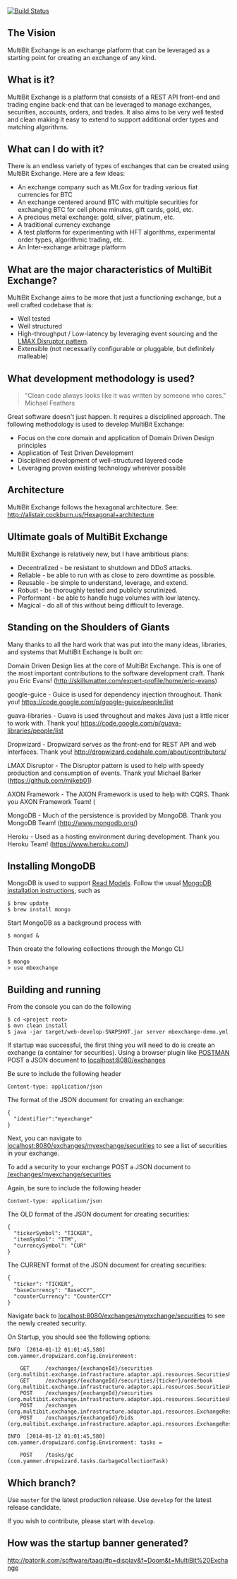 [![Build Status](https://travis-ci.org/zscott/MultiBitExchange.png)](https://travis-ci.org/zscott/MultiBitExchange)

## The Vision

MultiBit Exchange is an exchange platform that can be leveraged as a starting point for creating an exchange of any
kind.

## What is it?

MultiBit Exchange is a platform that consists of a REST API front-end and trading engine back-end that
can be leveraged to manage exchanges, securities, accounts, orders, and trades. It also aims to be very well tested and
clean making it easy to extend to support additional order types and matching algorithms.

## What can I do with it?

There is an endless variety of types of exchanges that can be created using MultiBit Exchange. Here are a few ideas:
* An exchange company such as Mt.Gox for trading various fiat currencies for BTC
* An exchange centered around BTC with multiple securities for exchanging BTC for cell phone minutes, gift cards, gold, etc.
* A precious metal exchange: gold, silver, platinum, etc.
* A traditional currency exchange
* A test platform for experimenting with HFT algorithms, experimental order types, algorithmic trading, etc.
* An Inter-exchange arbitrage platform

## What are the major characteristics of MultiBit Exchange?

MultiBit Exchange aims to be more that just a functioning exchange, but a well crafted codebase that is:
* Well tested
* Well structured
* High-throughput / Low-latency by leveraging event sourcing and the [LMAX Disruptor pattern](http://martinfowler.com/articles/lmax.html).
* Extensible (not necessarily configurable or pluggable, but definitely malleable)

## What development methodology is used?

> "Clean code always looks like it was written by someone who cares."
> Michael Feathers

Great software doesn't just happen. It requires a disciplined approach. The following methodology is
used to develop MultiBit Exchange:

* Focus on the core domain and application of Domain Driven Design principles
* Application of Test Driven Development
* Disciplined development of well-structured layered code
* Leveraging proven existing technology wherever possible

## Architecture

MultiBit Exchange follows the hexagonal architecture. See: http://alistair.cockburn.us/Hexagonal+architecture

## Ultimate goals of MultiBit Exchange

MultiBit Exchange is relatively new, but I have ambitious plans:

* Decentralized - be resistant to shutdown and DDoS attacks.
* Reliable - be able to run with as close to zero downtime as possible.
* Reusable - be simple to understand, leverage, and extend.
* Robust - be thoroughly tested and publicly scrutinized.
* Performant - be able to handle huge volumes with low latency.
* Magical - do all of this without being difficult to leverage.

## Standing on the Shoulders of Giants

Many thanks to all the hard work that was put into the many ideas, libraries, and systems that MultiBit Exchange
is built on:

Domain Driven Design lies at the core of MultiBit Exchange. This is one of the most important contributions
to the software development craft.
Thank you Eric Evans! (http://skillsmatter.com/expert-profile/home/eric-evans)

google-guice - Guice is used for dependency injection throughout.
Thank you! https://code.google.com/p/google-guice/people/list

guava-libraries - Guava is used throughout and makes Java just a little nicer to work with.
Thank you! https://code.google.com/p/guava-libraries/people/list

Dropwizard - Dropwizard serves as the front-end for REST API and web interfaces.
Thank you! http://dropwizard.codahale.com/about/contributors/

LMAX Disruptor - The Disruptor pattern is used to help with speedy production and consumption of events.
Thank you! Michael Barker (https://github.com/mikeb01)

AXON Framework - The AXON Framework is used to help with CQRS.
Thank you AXON Framework Team! (

MongoDB - Much of the persistence is provided by MongoDB.
Thank you MongoDB Team! (http://www.mongodb.org/)

Heroku - Used as a hosting environment during development.
Thank you Heroku Team! (https://www.heroku.com/)

## Installing MongoDB

MongoDB is used to support [Read Models](http://martinfowler.com/bliki/CQRS.html).
Follow the usual [MongoDB installation instructions](http://docs.mongodb.org/manual/installation/), such as

```
$ brew update
$ brew install mongo
```

Start MongoDB as a background process with

```
$ mongod &
```

Then create the following collections through the Mongo CLI

```
$ mongo
> use mbexchange
```

## Building and running

From the console you can do the following
```
$ cd <project root>
$ mvn clean install
$ java -jar target/web-develop-SNAPSHOT.jar server mbexchange-demo.yml
```

If startup was successful, the first thing you will need to do is create an exchange (a container for securities).
Using a browser plugin like [POSTMAN](https://chrome.google.com/webstore/detail/postman-rest-client/fdmmgilgnpjigdojojpjoooidkmcomcm?hl=en)
POST a JSON document to [localhost:8080/exchanges](http://localhost:8080/exchanges)

Be sure to include the following header
```
Content-type: application/json
```

The format of the JSON document for creating an exchange:
```
{
  "identifier":"myexchange"
}
```

Next, you can navigate to
[localhost:8080/exchanges/myexchange/securities](http://localhost:8080/exchanges/myexchange/securities) to see a list
of securities in your exchange.

To add a security to your exchange
POST a JSON document to [/exchanges/myexchange/securities](http://localhost:8080/exchanges/myexchange/securities)

Again, be sure to include the following header
```
Content-type: application/json
```

The OLD format of the JSON document for creating securities:
```
{
  "tickerSymbol": "TICKER",
  "itemSymbol": "ITM",
  "currencySymbol": "CUR"
}
```


The CURRENT format of the JSON document for creating securities:
```
{
  "ticker": "TICKER",
  "baseCurrency": "BaseCCY",
  "counterCurrency": "CounterCCY"
}
```


Navigate back to [localhost:8080/exchanges/myexchange/securities](http://localhost:8080/exchanges/myexchange/securities) to
see the newly created security.


On Startup, you should see the following options:
```
INFO  [2014-01-12 01:01:45,580] com.yammer.dropwizard.config.Environment: 

    GET     /exchanges/{exchangeId}/securities (org.multibit.exchange.infrastructure.adaptor.api.resources.SecuritiesResource)
    GET     /exchanges/{exchangeId}/securities/{ticker}/orderbook (org.multibit.exchange.infrastructure.adaptor.api.resources.SecuritiesResource)
    POST    /exchanges/{exchangeId}/securities (org.multibit.exchange.infrastructure.adaptor.api.resources.SecuritiesResource)
    POST    /exchanges (org.multibit.exchange.infrastructure.adaptor.api.resources.ExchangeResource)
    POST    /exchanges/{exchangeId}/bids (org.multibit.exchange.infrastructure.adaptor.api.resources.ExchangeResource)

INFO  [2014-01-12 01:01:45,580] com.yammer.dropwizard.config.Environment: tasks = 

    POST    /tasks/gc (com.yammer.dropwizard.tasks.GarbageCollectionTask)
```


## Which branch?
Use `master` for the latest production release. Use `develop` for the latest release candidate.

If you wish to contribute, please start with `develop`.

## How was the startup banner generated?

http://patorjk.com/software/taag/#p=display&f=Doom&t=MultiBit%20Exchange


